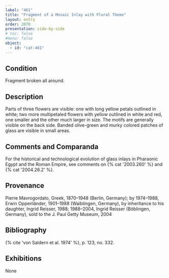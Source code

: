 ```yaml
---
label: "461"
title: "Fragment of a Mosaic Inlay with Floral Theme"
layout: entry
order: 2070
presentation: side-by-side
# toc: false
#menu: false 
object:
  - id: "cat-461"
---
```


## Condition

Fragment broken all around.

## Description

Parts of three flowers are visible: one with long yellow petals outlined in white; two more multipetaled flowers with yellow outlined in white and red, one smaller and the other much larger in size. The motifs are generally visible on the back side. Banded olive-green and murky colored patches of glass are visible in small areas.

## Comments and Comparanda

For the historical and technological evolution of glass inlays in Pharaonic Egypt and the Roman Empire, see comments on {% cat '2003.260' %} and {% cat '2004.26.2' %}.

## Provenance

Pierre Mavrogordato, Greek, 1870–1948 (Berlin, Germany); by 1974–1988, Erwin Oppenländer, 1901–1988 (Waiblingen, Germany), by inheritance to his daughter, Ingrid Reisser, 1988; 1988–2004, Ingrid Reisser (Böblingen, Germany), sold to the J. Paul Getty Museum, 2004

## Bibliography

{% cite 'von Saldern et al. 1974' %}, p. 123, no. 332.

## Exhibitions

None